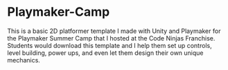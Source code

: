 # Playmaker-Camp
This is a basic 2D platformer template I made with Unity and Playmaker for the Playmaker Summer Camp that I hosted at the Code Ninjas Franchise. Students would download this template and I help them set up controls, level building, power ups, and even let them design their own unique mechanics.
